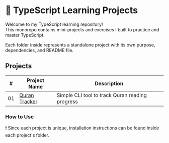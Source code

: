 # 🧠 TypeScript Learning Projects

Welcome to my TypeScript learning repository!  
This monorepo contains mini-projects and exercises I built to practice and master TypeScript.

Each folder inside represents a standalone project with its own purpose, dependencies, and README file.

## Projects

| #   | Project Name       | Description                         |
|-----|--------------------|-------------------------------------|
| 01  | [Quran Tracker](./01-quran-tracker) | Simple CLI tool to track Quran reading progress |

### How to Use
❗ Since each project is unique, installation instructions can be found inside each project's folder.
